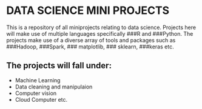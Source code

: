# DATA SCIENCE MINI PROJECTS

This is a repository of all miniprojects relating to data science. Projects here will make use of multiple languages specifically ###R and ###Python. The projects make use of a diverse array of tools and packages such as ###Hadoop, ###Spark, ### matplotlib, ### sklearn, ###keras etc.

## The projects will fall under:

  + Machine Learning
  + Data cleaning and manipulaion
  + Computer vision
  + Cloud Computer etc.
